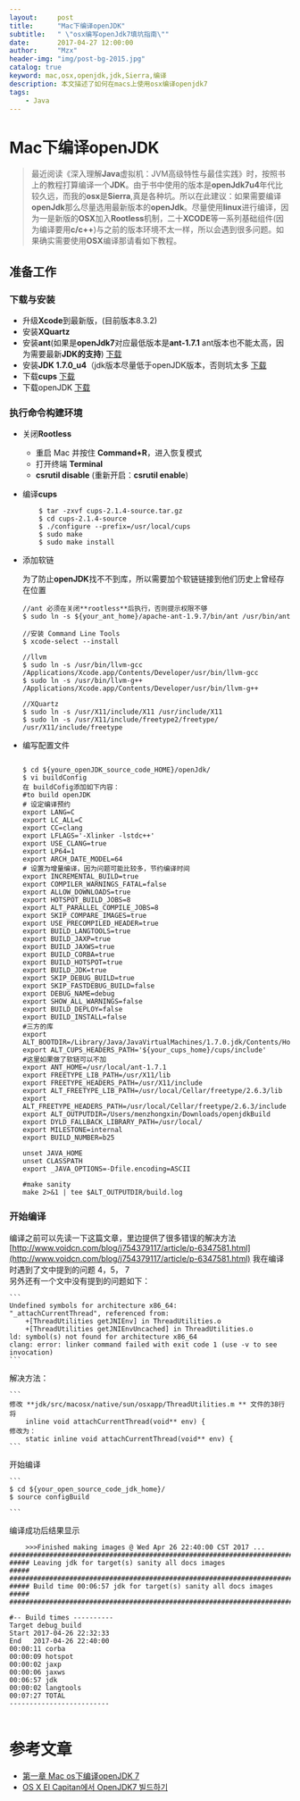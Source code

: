 ```yaml
---
layout:     post
title:      "Mac下编译openJDK"
subtitle:   " \"osx编写openJdk7填坑指南\""
date:       2017-04-27 12:00:00
author:     "Mzx"
header-img: "img/post-bg-2015.jpg"
catalog: true
keyword: mac,osx,openjdk,jdk,Sierra,编译
description: 本文描述了如何在macs上使用osx编译openjdk7
tags:
    - Java
---
```



# **Mac**下编译**openJDK**   
>最近阅读《深入理解**Java**虚拟机：JVM高级特性与最佳实践》时，按照书上的教程打算编译一个**JDK**。由于书中使用的版本是**openJdk7u4**年代比较久远，而我的**osx**是**Sierra**,真是各种坑。所以在此建议：如果需要编译**openJdk**那么尽量选用最新版本的**openJdk**。尽量使用**linux**进行编译，因为一是新版的**OSX**加入**Rootless**机制，二十**XCODE**等一系列基础组件(因为编译要用**c/c++**)与之前的版本环境不太一样，所以会遇到很多问题。如果确实需要使用**OSX**编译那请看如下教程。   

## 准备工作  
### 下载与安装  
* 升级**Xcode**到最新版，(目前版本8.3.2)  
* 安装**XQuartz**  
* 安装**ant**(如果是**openJdk7**对应最低版本是**ant-1.7.1** ant版本也不能太高，因为需要最新**JDK的支持**) [下载](http://archive.apache.org/dist/ant/binaries/)   
* 安装**JDK 1.7.0_u4**（jdk版本尽量低于openJDK版本，否则坑太多 [下载](http://www.oracle.com/technetwork/java/javase/downloads/java-archive-downloads-javase7-521261.html)    
* 下载**cups**  [下载](https://www.cups.org/)    
* 下载openJDK  [下载](http://www.java.net/download/openjdk/jdk7/promoted/b147/openjdk-7-fcs-src-b147-27_jun_2011.zip)  

### 执行命令构建环境  
* 关闭**Rootless**   
	* 重启 Mac 并按住 **Command+R**，进入恢复模式
	* 打开终端 **Terminal**
	* **csrutil disable** (重新开启：**csrutil enable**)  


* 编译**cups**  

	```
		$ tar -zxvf cups-2.1.4-source.tar.gz
		$ cd cups-2.1.4-source
		$ ./configure --prefix=/usr/local/cups
	   	$ sudo make
		$ sudo make install
	```  

* 添加软链  
	
	为了防止**openJDK**找不不到库，所以需要加个软链链接到他们历史上曾经存在位置  
	
	```  
	//ant 必须在关闭**rootless**后执行，否则提示权限不够
	$ sudo ln -s ${your_ant_home}/apache-ant-1.9.7/bin/ant /usr/bin/ant
	
	//安装 Command Line Tools 
	$ xcode-select --install 
	 
	//llvm 
	$ sudo ln -s /usr/bin/llvm-gcc /Applications/Xcode.app/Contents/Developer/usr/bin/llvm-gcc
	$ sudo ln -s /usr/bin/llvm-g++ /Applications/Xcode.app/Contents/Developer/usr/bin/llvm-g++
	
	//XQuartz
	$ sudo ln -s /usr/X11/include/X11 /usr/include/X11
	$ sudo ln -s /usr/X11/include/freetype2/freetype/ /usr/X11/include/freetype
	```  

* 编写配置文件  

	```
	
	$ cd ${youre_openJDK_source_code_HOME}/openJdk/
	$ vi buildConfig
	在 buildCofig添加如下内容：
	#to build openJDK
	# 设定编译预约
	export LANG=C
	export LC_ALL=C
	export CC=clang
	export LFLAGS='-Xlinker -lstdc++'
	export USE_CLANG=true
	export LP64=1
	export ARCH_DATE_MODEL=64
	# 设置为增量编译，因为问题可能比较多，节约编译时间
	export INCREMENTAL_BUILD=true
	export COMPILER_WARNINGS_FATAL=false
	export ALLOW_DOWNLOADS=true
	export HOTSPOT_BUILD_JOBS=8
	export ALT_PARALLEL_COMPILE_JOBS=8
	export SKIP_COMPARE_IMAGES=true
	export USE_PRECOMPILED_HEADER=true
	export BUILD_LANGTOOLS=true
	export BUILD_JAXP=true
	export BUILD_JAXWS=true
	export BUILD_CORBA=true
	export BUILD_HOTSPOT=true
	export BUILD_JDK=true
	export SKIP_DEBUG_BUILD=true
	export SKIP_FASTDEBUG_BUILD=false
	export DEBUG_NAME=debug
	export SHOW_ALL_WARNINGS=false
	export BUILD_DEPLOY=false
	export BUILD_INSTALL=false
	#三方的库
	export ALT_BOOTDIR=/Library/Java/JavaVirtualMachines/1.7.0.jdk/Contents/Home
	export ALT_CUPS_HEADERS_PATH='${your_cups_home}/cups/include'
	#这里如果做了软链可以不加
	export ANT_HOME=/usr/local/ant-1.7.1
	export FREETYPE_LIB_PATH=/usr/X11/lib
	export FREETYPE_HEADERS_PATH=/usr/X11/include
	export ALT_FREETYPE_LIB_PATH=/usr/local/Cellar/freetype/2.6.3/lib
	export ALT_FREETYPE_HEADERS_PATH=/usr/local/Cellar/freetype/2.6.3/include
	export ALT_OUTPUTDIR=/Users/menzhongxin/Downloads/openjdkBuild
	export DYLD_FALLBACK_LIBRARY_PATH=/usr/local/
	export MILESTONE=internal
	export BUILD_NUMBER=b25
	
	unset JAVA_HOME
	unset CLASSPATH
	export _JAVA_OPTIONS=-Dfile.encoding=ASCII
	
	#make sanity
	make 2>&1 | tee $ALT_OUTPUTDIR/build.log

	```  
	
### 开始编译  

编译之前可以先读一下这篇文章，里边提供了很多错误的解决方法
[http://www.voidcn.com/blog/j754379117/article/p-6347581.html](http://www.voidcn.com/blog/j754379117/article/p-6347581.html)
我在编译时遇到了文中提到的问题 4，5， 7   
另外还有一个文中没有提到的问题如下：   

	```
	Undefined symbols for architecture x86_64:
	"_attachCurrentThread", referenced from:
	    +[ThreadUtilities getJNIEnv] in ThreadUtilities.o
	    +[ThreadUtilities getJNIEnvUncached] in ThreadUtilities.o
	ld: symbol(s) not found for architecture x86_64
	clang: error: linker command failed with exit code 1 (use -v to see invocation)
	```
解决方法：  

	```
	修改 **jdk/src/macosx/native/sun/osxapp/ThreadUtilities.m ** 文件的38行
	将
		inline void attachCurrentThread(void** env) {
	修改为：
		static inline void attachCurrentThread(void** env) {
	```

开始编译   
  
	``` 
	$ cd ${your_open_source_code_jdk_home}/
	$ source configBuild
		
	```  
	
编译成功后结果显示    


```  	
	>>>Finished making images @ Wed Apr 26 22:40:00 CST 2017 ...
########################################################################
##### Leaving jdk for target(s) sanity all docs images             #####
########################################################################
##### Build time 00:06:57 jdk for target(s) sanity all docs images #####
########################################################################

#-- Build times ----------
Target debug_build
Start 2017-04-26 22:32:33
End   2017-04-26 22:40:00
00:00:11 corba
00:00:09 hotspot
00:00:02 jaxp
00:00:06 jaxws
00:06:57 jdk
00:00:02 langtools
00:07:27 TOTAL
-------------------------
	
```

# 参考文章  

* [第一章 Mac os下编译openJDK 7](http://www.voidcn.com/blog/j754379117/article/p-6347581.html) 
* [OS X El Capitan에서 OpenJDK7 빌드하기](http://tiramisu79.umask.io/build-openjdk7-on-osx-el-capitan/)
		
